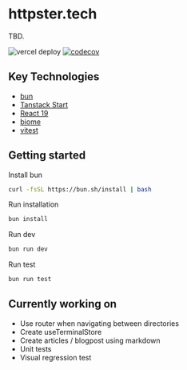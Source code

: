 # httpster.tech

TBD.

![vercel deploy](https://deploy-badge.vercel.app/?url=https://httpster.tech&name=vercel)
[![codecov](https://codecov.io/github/viktorlarsson/httpster.tech/graph/badge.svg?token=YPMHYLOIKS)](https://codecov.io/github/viktorlarsson/httpster.tech)

## Key Technologies

- [bun](https://bun.sh/)
- [Tanstack Start](https://tanstack.com/start/latest)
- [React 19](https://react.dev/)
- [biome](https://biomejs.dev/)
- [vitest](https://vitest.dev/)

## Getting started

Install bun 

```bash
curl -fsSL https://bun.sh/install | bash
```

Run installation
```bash
bun install
```

Run dev
```bash
bun run dev
```

Run test
```bash
bun run test
```

## Currently working on
- Use router when navigating between directories
- Create useTerminalStore
- Create articles / blogpost using markdown
- Unit tests
- Visual regression test

